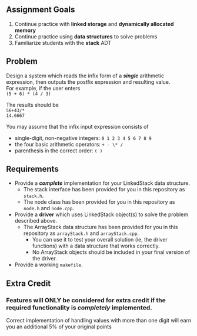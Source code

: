 

## Assignment Goals
1.	Continue practice with **linked storage** and **dynamically allocated memory**  
2.	Continue practice using **data structures** to solve problems
3.	Familiarize students with the **stack** ADT

## Problem
Design a system which reads the infix form of a ***single*** arithmetic expression, then outputs the postfix expression and resulting value.  
For example, if the user enters  
```(5 + 6) * (4 / 3)```  

The results should be  
```56+43/*```  
```14.6667```

You may assume that the infix input expression consists of 
- single-digit, non-negative integers: `0 1 2 3 4 5 6 7 8 9`
- the four basic arithmetic operators: `+ - \* /`
- parenthesis in the correct order: `( )`
## Requirements
- Provide a ***complete*** implementation for your LinkedStack data structure.   
  - The stack interface has been provided for you in this repository as ```stack.h```.
  - The node class has been provided for you in this repository as ```node.h``` and ```node.cpp```.
- Provide a **driver** which uses LinkedStack object(s) to solve the problem described above.
  - The ArrayStack data structure has been provided for you in this repository as ```arrayStack.h``` and ```arrayStack.cpp```.
    - You can use it to test your overall solution (ie, the driver functions) with a data structure that works correctly.
    - No ArrayStack objects should be included in your final version of the driver.
- Provide a working ```makefile```.
## Extra Credit
### Features will **ONLY** be considered for extra credit if the required functionality is *completely* implemented.  
Correct implementation of handling values with more than one digit will earn you an additional 5% of your original points  

